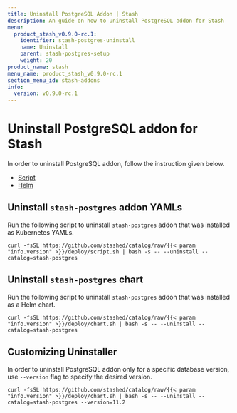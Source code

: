 ```yaml
---
title: Uninstall PostgreSQL Addon | Stash
description: An guide on how to uninstall PostgreSQL addon for Stash
menu:
  product_stash_v0.9.0-rc.1:
    identifier: stash-postgres-uninstall
    name: Uninstall
    parent: stash-postgres-setup
    weight: 20
product_name: stash
menu_name: product_stash_v0.9.0-rc.1
section_menu_id: stash-addons
info:
  version: v0.9.0-rc.1
---
```


# Uninstall PostgreSQL addon for Stash

In order to uninstall PostgreSQL addon, follow the instruction given below.

<ul class="nav nav-tabs" id="installerTab" role="tablist">
  <li class="nav-item">
    <a class="nav-link active" id="script-tab" data-toggle="tab" href="#script" role="tab" aria-controls="script" aria-selected="true">Script</a>
  </li>
  <li class="nav-item">
    <a class="nav-link" id="helm-tab" data-toggle="tab" href="#helm" role="tab" aria-controls="helm" aria-selected="false">Helm</a>
  </li>
</ul>
<div class="tab-content" id="installerTabContent">
  <div class="tab-pane fade show active" id="script" role="tabpanel" aria-labelledby="script-tab">

## Uninstall `stash-postgres` addon YAMLs

Run the following script to uninstall `stash-postgres` addon that was installed as Kubernetes YAMLs.

```console
curl -fsSL https://github.com/stashed/catalog/raw/{{< param "info.version" >}}/deploy/script.sh | bash -s -- --uninstall --catalog=stash-postgres
```

</div>
<div class="tab-pane fade" id="helm" role="tabpanel" aria-labelledby="helm-tab">

## Uninstall `stash-postgres` chart

Run the following script to uninstall `stash-postgres` addon that was installed as a Helm chart.

```console
curl -fsSL https://github.com/stashed/catalog/raw/{{< param "info.version" >}}/deploy/chart.sh | bash -s -- --uninstall --catalog=stash-postgres
```

</div>
</div>

## Customizing Uninstaller

In order to uninstall PostgreSQL addon only for a specific database version, use `--version` flag to specify the desired version.

```console
curl -fsSL https://github.com/stashed/catalog/raw/{{< param "info.version" >}}/deploy/chart.sh | bash -s -- --uninstall --catalog=stash-postgres --version=11.2
```
